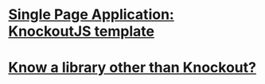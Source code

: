 # [Single Page Application: KnockoutJS template](knockoutjs-template.md)
# [Know a library other than Knockout?](other-libraries.md)
